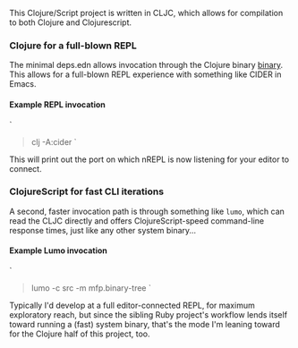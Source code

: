 This Clojure/Script project is written in CLJC, which allows for
compilation to both Clojure and Clojurescript.

### Clojure for a full-blown REPL
The minimal deps.edn allows invocation through the Clojure binary
[binary]. This allows for a full-blown REPL experience with something
like CIDER in Emacs.

#### Example REPL invocation
`
> clj -A:cider
`

This will print out the port on which nREPL is now listening for your
editor to connect.


[binary]: https://clojure.org/guides/getting_started

### ClojureScript for fast CLI iterations
A second, faster invocation path is through something like `lumo`,
which can read the CLJC directly and offers ClojureScript-speed
command-line response times, just like any other system binary...

#### Example Lumo invocation
`
> lumo -c src -m mfp.binary-tree
`

Typically I'd develop at a full editor-connected REPL, for maximum
exploratory reach, but since the sibling Ruby project's workflow lends
itself toward running a (fast) system binary, that's the mode I'm
leaning toward for the Clojure half of this project, too.

[lumo]: https://github.com/anmonteiro/lumo